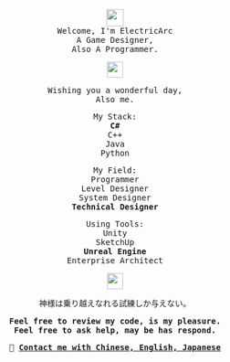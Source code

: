 <p align="center">
  <samp>
    <img src="https://raw.githubusercontent.com/MartinHeinz/MartinHeinz/master/wave.gif" width="30px">
    <br>Welcome, I'm ElectricArc
    <br> A Game Designer,
    <br> Also A Programmer.
  </samp>
</p>
<p align="center">
  <samp>
    <img src="https://github.com/pifafu/pifafu/assets/5679180/07d226f9-2b92-4077-af43-37c92be369f2" width="28px">
  </samp>
</p>
<p align="center">
  <samp> 
    Wishing you a wonderful day,
    <br> Also me.
  </samp>
</p>
<p align="center">
<samp> 
    My Stack:
    <br>
    <b>C#</b>
    <br>
    C++
    <br>
    Java
    <br>
    Python
</samp>
</p>
<p align="center">
<samp> 
    My Field:
    <br>
    Programmer
    <br>
    Level Designer
    <br>
    System Designer
    <br>
    <b>Technical Designer</b>
</samp>
</p>
<p align="center">
  <samp>
    Using Tools:
    <br>
    Unity
    <br>
    SketchUp
    <br>
    <b>Unreal Engine</b>
    <br>
    Enterprise Architect
  </samp>
</p>
<p align="center">
  <samp>
    <img src="https://github.com/pifafu/pifafu/assets/5679180/07d226f9-2b92-4077-af43-37c92be369f2" width="28px">
  </samp>
</p>
<p align="center">
  <samp> 
    神様は乗り越えなれる試練しか与えない。
  </samp>
</p>
<p align="center">
  <samp> 
    <b>
    Feel free to review my code, is my pleasure.
    <br> Feel free to ask help, may be has respond.
    </b>
  </samp>
</p>
<p align="center">
  <samp> 
    <b>
    💬 <a href="mailto:EAforWork@outlook.com">Contact me with Chinese, English, Japanese</a>
    </b>
  </samp>
</p>
